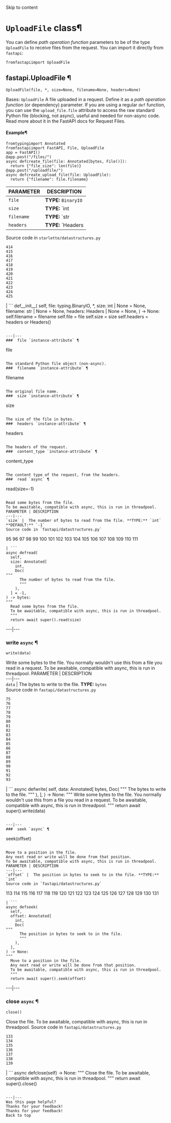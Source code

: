 Skip to content 
# `UploadFile` class¶
You can define _path operation function_ parameters to be of the type `UploadFile` to receive files from the request.
You can import it directly from `fastapi`:
```
fromfastapiimport UploadFile

```

##  fastapi.UploadFile ¶
```
UploadFile(file, *, size=None, filename=None, headers=None)

```

Bases: `UploadFile`
A file uploaded in a request.
Define it as a _path operation function_ (or dependency) parameter.
If you are using a regular `def` function, you can use the `upload_file.file` attribute to access the raw standard Python file (blocking, not async), useful and needed for non-async code.
Read more about it in the FastAPI docs for Request Files.
#### Example¶
```
fromtypingimport Annotated
fromfastapiimport FastAPI, File, UploadFile
app = FastAPI()
@app.post("/files/")
async defcreate_file(file: Annotated[bytes, File()]):
  return {"file_size": len(file)}
@app.post("/uploadfile/")
async defcreate_upload_file(file: UploadFile):
  return {"filename": file.filename}

```

PARAMETER | DESCRIPTION  
---|---  
`file` |  **TYPE:** `BinaryIO`  
`size` |  **TYPE:** `int | None` **DEFAULT:** `None`  
`filename` |  **TYPE:** `str | None` **DEFAULT:** `None`  
`headers` |  **TYPE:** `Headers | None` **DEFAULT:** `None`  
Source code in `starlette/datastructures.py`
```
414
415
416
417
418
419
420
421
422
423
424
425
```
| ```
def__init__(
  self,
  file: typing.BinaryIO,
  *,
  size: int | None = None,
  filename: str | None = None,
  headers: Headers | None = None,
) -> None:
  self.filename = filename
  self.file = file
  self.size = size
  self.headers = headers or Headers()

```
  
---|---  
###  file `instance-attribute` ¶
```
file

```

The standard Python file object (non-async).
###  filename `instance-attribute` ¶
```
filename

```

The original file name.
###  size `instance-attribute` ¶
```
size

```

The size of the file in bytes.
###  headers `instance-attribute` ¶
```
headers

```

The headers of the request.
###  content_type `instance-attribute` ¶
```
content_type

```

The content type of the request, from the headers.
###  read `async` ¶
```
read(size=-1)

```

Read some bytes from the file.
To be awaitable, compatible with async, this is run in threadpool.
PARAMETER | DESCRIPTION  
---|---  
`size` |  The number of bytes to read from the file. **TYPE:** `int` **DEFAULT:** `-1`  
Source code in `fastapi/datastructures.py`
```
 95
 96
 97
 98
 99
100
101
102
103
104
105
106
107
108
109
110
111
```
| ```
async defread(
  self,
  size: Annotated[
    int,
    Doc(
"""
      The number of bytes to read from the file.
      """
    ),
  ] = -1,
) -> bytes:
"""
  Read some bytes from the file.
  To be awaitable, compatible with async, this is run in threadpool.
  """
  return await super().read(size)

```
  
---|---  
###  write `async` ¶
```
write(data)

```

Write some bytes to the file.
You normally wouldn't use this from a file you read in a request.
To be awaitable, compatible with async, this is run in threadpool.
PARAMETER | DESCRIPTION  
---|---  
`data` |  The bytes to write to the file. **TYPE:** `bytes`  
Source code in `fastapi/datastructures.py`
```
75
76
77
78
79
80
81
82
83
84
85
86
87
88
89
90
91
92
93
```
| ```
async defwrite(
  self,
  data: Annotated[
    bytes,
    Doc(
"""
      The bytes to write to the file.
      """
    ),
  ],
) -> None:
"""
  Write some bytes to the file.
  You normally wouldn't use this from a file you read in a request.
  To be awaitable, compatible with async, this is run in threadpool.
  """
  return await super().write(data)

```
  
---|---  
###  seek `async` ¶
```
seek(offset)

```

Move to a position in the file.
Any next read or write will be done from that position.
To be awaitable, compatible with async, this is run in threadpool.
PARAMETER | DESCRIPTION  
---|---  
`offset` |  The position in bytes to seek to in the file. **TYPE:** `int`  
Source code in `fastapi/datastructures.py`
```
113
114
115
116
117
118
119
120
121
122
123
124
125
126
127
128
129
130
131
```
| ```
async defseek(
  self,
  offset: Annotated[
    int,
    Doc(
"""
      The position in bytes to seek to in the file.
      """
    ),
  ],
) -> None:
"""
  Move to a position in the file.
  Any next read or write will be done from that position.
  To be awaitable, compatible with async, this is run in threadpool.
  """
  return await super().seek(offset)

```
  
---|---  
###  close `async` ¶
```
close()

```

Close the file.
To be awaitable, compatible with async, this is run in threadpool.
Source code in `fastapi/datastructures.py`
```
133
134
135
136
137
138
139
```
| ```
async defclose(self) -> None:
"""
  Close the file.
  To be awaitable, compatible with async, this is run in threadpool.
  """
  return await super().close()

```
  
---|---  
Was this page helpful? 
Thanks for your feedback! 
Thanks for your feedback! 
Back to top 

